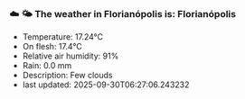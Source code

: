 ### ☁️ 🌤️  The weather in Florianópolis is: Florianópolis

- Temperature: 17.24°C
- On flesh: 17.4°C
- Relative air humidity: 91%
- Rain: 0.0 mm
- Description: Few clouds
- last updated: 2025-09-30T06:27:06.243232

